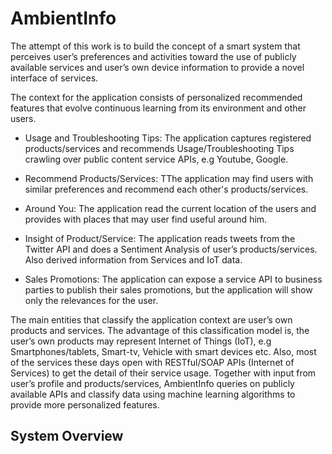 # AmbientInfo
The attempt of this work is to build the concept of a smart system that perceives user’s preferences and activities toward the use of publicly available services and user’s own device information to provide a novel interface of services.

The context for the application consists of personalized recommended features that evolve continuous learning from its environment and other users.

 * Usage and Troubleshooting Tips: 
  The application captures registered products/services and recommends Usage/Troubleshooting Tips crawling over public content  service APIs, e.g Youtube, Google.
  
 * Recommend Products/Services: 
   TThe application may find users with similar preferences and recommend each other's products/services.

 * Around You: 
   The application read the current location of the users and provides with places that may user find useful around him.
   
 * Insight of Product/Service:
   The application reads tweets from the Twitter API and does a Sentiment Analysis of user’s products/services. Also derived information from Services and IoT data.
 
 * Sales Promotions:
 The application can expose a service API to business parties to publish their sales promotions, but the application will show only the relevances for the user.


The main entities that classify the application context are user’s own products and services. The advantage of this classification model is, the user’s own products may represent Internet of Things (IoT), e.g Smartphones/tablets, Smart-tv, Vehicle with smart devices etc. Also, most of the services these days open with RESTful/SOAP APIs (Internet of Services) to get the detail of their service usage.
Together with input from user’s profile and products/services, AmbientInfo queries on publicly available APIs and classify data using machine learning algorithms to provide more personalized features.

## System Overview
